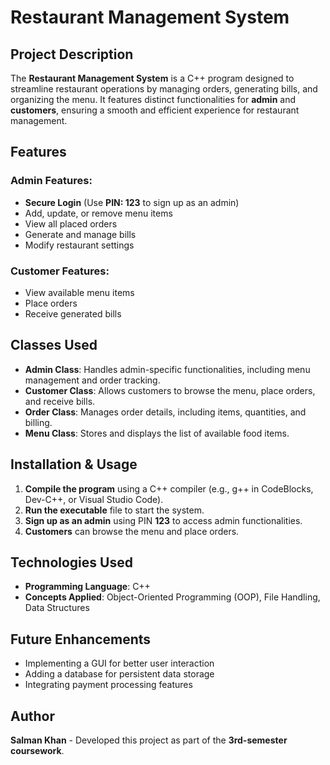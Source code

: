 # Restaurant Management System

## Project Description
The **Restaurant Management System** is a C++ program designed to streamline restaurant operations by managing orders, generating bills, and organizing the menu. It features distinct functionalities for **admin** and **customers**, ensuring a smooth and efficient experience for restaurant management.

## Features
### Admin Features:
- **Secure Login** (Use **PIN: 123** to sign up as an admin)
- Add, update, or remove menu items
- View all placed orders
- Generate and manage bills
- Modify restaurant settings

### Customer Features:
- View available menu items
- Place orders
- Receive generated bills

## Classes Used
- **Admin Class**: Handles admin-specific functionalities, including menu management and order tracking.
- **Customer Class**: Allows customers to browse the menu, place orders, and receive bills.
- **Order Class**: Manages order details, including items, quantities, and billing.
- **Menu Class**: Stores and displays the list of available food items.

## Installation & Usage
1. **Compile the program** using a C++ compiler (e.g., g++ in CodeBlocks, Dev-C++, or Visual Studio Code).
2. **Run the executable** file to start the system.
3. **Sign up as an admin** using PIN **123** to access admin functionalities.
4. **Customers** can browse the menu and place orders.

## Technologies Used
- **Programming Language**: C++
- **Concepts Applied**: Object-Oriented Programming (OOP), File Handling, Data Structures

## Future Enhancements
- Implementing a GUI for better user interaction
- Adding a database for persistent data storage
- Integrating payment processing features

## Author
**Salman Khan** - Developed this project as part of the **3rd-semester coursework**.

